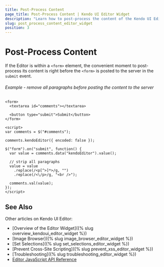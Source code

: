```yaml
---
title: Post-Process Content
page_title: Post-Process Content | Kendo UI Editor Widget
description: "Learn how to post-process the content of the Kendo UI Editor widget so it fits your needs."
slug: post_process_content_editor_widget
position: 3
---
```


# Post-Process Content

If the Editor is within a `<form>` element, the convenient moment to post-process its content is right before the `<form>` is posted to the server in the `submit` event.

###### Example - remove all paragraphs before posting the content to the server

    <form>
      <textarea id="comments"></textarea>

      <button type="submit">Submit</button>
    </form>

    <script>
    var comments = $("#comments");

    comments.kendoEditor({ encoded: false });

    $("form").on("submit", function() {
      var value = comments.data("kendoEditor").value();

      // strip all paragraphs
      value = value
        .replace(/<p[^>]*>/g, "")
        .replace(/<\/p>/g, "<br />");

      comments.val(value);
    });
    </script>

<!--*-->
## See Also

Other articles on Kendo UI Editor:

* [Overview of the Editor Widget]({% slug overview_kendoui_editor_widget %})
* [Image Browser]({% slug image_browser_editor_widget %})
* [Set Selections]({% slug set_selections_editor_widget %})
* [Prevent Cross-Site Scripting]({% slug prevent_xss_editor_widget %})
* [Troubleshooting]({% slug troubleshooting_editor_widget %})
* [Editor JavaScript API Reference](/api/javascript/ui/editor)
